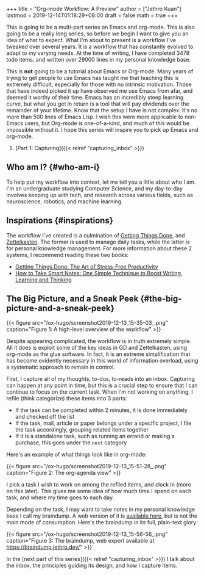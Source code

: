 +++
title = "Org-mode Workflow: A Preview"
author = ["Jethro Kuan"]
lastmod = 2019-12-14T01:18:29+08:00
draft = false
math = true
+++

This is going to be a multi-part series on Emacs and org-mode. This is
also going to be a really long series, so before we begin I want to
give you an idea of what to expect. What I'm about to present is a
workflow I've tweaked over several years. It is a workflow that has
constantly evolved to adapt to my varying needs. At the time of
writing, I have completed 3478 todo items, and written over 29000
lines in my personal knowledge base.

This is **not** going to be a tutorial about Emacs or Org-mode. Many
years of trying to get people to use Emacs has taught me that teaching
this is extremely difficult, especially for those with no intrinsic
motivation. Those that have indeed picked it up have observed me use
Emacs from afar, and deemed it worthy of their time. Emacs has an
incredibly steep learning curve, but what you get in return is a tool
that will pay dividends over the remainder of your lifetime. Know that
the setup I have is not complex: it's no more than 500 lines of Emacs
Lisp. I wish this were more applicable to non-Emacs users, but
Org-mode is one-of-a-kind, and much of this would be impossible
without it. I hope this series will inspire you to pick up Emacs and
org-mode.

1.  [Part 1: Capturing]({{< relref "capturing_inbox" >}})


## Who am I? {#who-am-i}

To help put my workflow into context, let me tell you a little about
who I am. I'm an undergraduate studying Computer Science, and my
day-to-day involves keeping up with tech, and research across various
fields, such as neuroscience, robotics, and machine learning.


## Inspirations {#inspirations}

The workflow I've created is a culmination of [Getting Things Done](http://martin.zinkevich.org/rules%5Fof%5Fml/rules%5Fof%5Fml.pdf), and
[Zettelkasten](https://zettelkasten.de/). The former is used to manage daily tasks, while the
latter is for personal knowledge management. For more information
about these 2 systems, I recommend reading these two books:

-   [Getting Things Done: The Art of Stress-Free Productivity](https://www.goodreads.com/book/show/1633.Getting%5FThings%5FDone)
-   [How to Take Smart Notes: One Simple Technique to Boost Writing,
    Learning and Thinking](https://www.goodreads.com/book/show/34507927-how-to-take-smart-notes)


## The Big Picture, and a Sneak Peek {#the-big-picture-and-a-sneak-peek}

{{< figure src="/ox-hugo/screenshot2019-12-13_15-35-03_.png" caption="Figure 1: A high-level overview of the workflow" >}}

Despite appearing complicated, the workflow is in truth extremely
simple. All it does is exploit some of the key ideas in GD and
Zettelkasten, using org-mode as the glue software. In fact, it is an
extreme simplification that has become evidently necessary in this
world of information overload, using a systematic approach to remain
in control.

First, I capture all of my thoughts, to-dos, to-reads into an inbox.
Capturing can happen at any point in time, but this is a crucial step
to ensure that I can continue to focus on the current task. When I'm
not working on anything, I refile (think categorize) these items
into 3 parts:

-   If the task can be completed within 2 minutes, it is done
    immediately and checked off the list
-   If the task, mail, article or paper belongs under a specific
    project, I file the task accordingly, grouping related items together
-   If it is a standalone task, such as running an errand or making a
    purchase, this goes under the `next` category

Here's an example of what things look like in org-mode:

{{< figure src="/ox-hugo/screenshot2019-12-13_15-51-28_.png" caption="Figure 2: The org-agenda view" >}}

I pick a task I wish to work on among the refiled items, and clock in
(more on this later). This gives me some idea of how much time I spend
on each task, and where my time goes to each day.

Depending on the task, I may want to take notes in my personal
knowledge base I call my braindump. A web version of it is [available
here](https://braindump.jethro.dev/), but is not the main mode of consumption. Here's the braindump in
its full, plain-text glory:

{{< figure src="/ox-hugo/screenshot2019-12-13_15-56-56_.png" caption="Figure 3: The braindump, web export available at <https://braindump.jethro.dev/>" >}}

In the [next part of this series]({{< relref "capturing_inbox" >}}) I talk about the inbox, the principles
guiding its design, and how I capture items.
